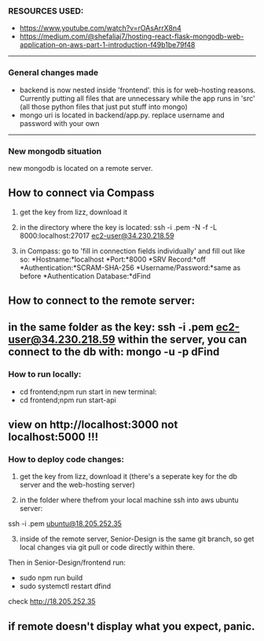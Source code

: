 ### RESOURCES USED:
- https://www.youtube.com/watch?v=rOAsArrX8n4
- https://medium.com/@shefaliaj7/hosting-react-flask-mongodb-web-application-on-aws-part-1-introduction-f49b1be79f48

-------------------
### General changes made
- backend is now nested inside 'frontend'. this is for web-hosting reasons. Currently putting all files that are unnecessary while the app runs in 'src' (all those python files that just put stuff into mongo)
- mongo uri is located in backend/app.py. replace username and password with your own
-------------------
### New mongodb situation
new mongodb is located on a remote server.

## How to connect via Compass
1. get the key from lizz‚ download it

2. in the directory where the key is located:
ssh -i <db-key-file>.pem -N -f -L 8000:localhost:27017 ec2-user@34.230.218.59

3. in Compass:
go to 'fill in connection fields individually' and fill out like so:
    *Hostname:*localhost
    *Port:*8000
    *SRV Record:*off
    *Authentication:*SCRAM-SHA-256
    *Username/Password:*same as before
    *Authentication Database:*dFind

## How to connect to the remote server:

in the same folder as the key:
ssh -i <db-key-file>.pem ec2-user@34.230.218.59
within the server‚ you can connect to the db with:
mongo -u <username> -p <password> dFind
-------------------

### How to run locally:

- cd frontend;npm run start
in new terminal:
- cd frontend;npm run start-api

view on http://localhost:3000
not localhost:5000 !!!
-------------------

### How to deploy code changes:
1. get the key from lizz‚ download it (there's a seperate key for the db server and the web-hosting server)

2. in the folder where thefrom your local machine ssh into aws ubuntu server:

ssh -i <deploy-key-file>.pem ubuntu@18.205.252.35

3. inside of the remote server‚ Senior-Design is the same git branch‚ so get local changes via git pull or code directly within there. 

Then in Senior-Design/frontend run:

- sudo npm run build
- sudo systemctl restart dfind

check http://18.205.252.35

if remote doesn't display what you expect‚ panic.
-------------------

